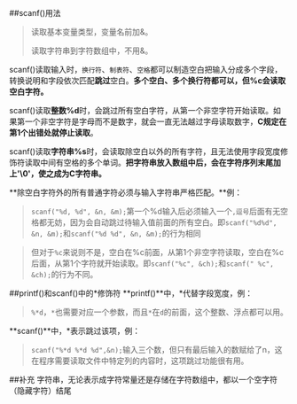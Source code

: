 ##scanf()用法
> 读取基本变量类型，变量名前加&。
> 
> 读取字符串到字符数组中，不用&。

scanf()读取输入时，`换行符`、`制表符`、`空格`都可以制造空白把输入分成多个字段，转换说明和字段依次匹配**跳过**空白。**多个空白、多个换行符都可以，但%c会读取空白字符。**

scanf()读取**整数%d**时，会跳过所有空白字符，从第一个非空字符开始读取。如果第一个非空字符是字母而不是数字，就会一直无法越过字母读取数字，**C规定在第1个出错处就停止读取**。

scanf()读取**字符串%s**时，会读取除空白以外的所有字符，且无法使用字段宽度修饰符读取中间有空格的多个单词。**把字符串放入数组中后，会在字符序列末尾加上'\0'，使之成为C字符串。**

**除空白字符外的所有普通字符必须与输入字符串严格匹配。**例：
>`scanf("%d, %d", &n, &m);`第一个%d输入后必须输入一个`,逗号`后面有无空格都无妨，因为会自动跳过待输入值前面的所有空白。即`scanf("%d%d", &n, &m);`和`scanf("%d %d", &n, &m);`的行为相同

>但对于`%c`来说则不是，空白在%c前面，从第1个非空字符读取，空白在%c后面，从第1个字符就开始读取。即`scanf("%c", &ch);`和`scanf(" %c", &ch);`的行为不同。

##printf()和scanf()中的*修饰符
**printf()**中，*代替字段宽度，例：
>`%*d`，`*`也需要对应一个参数，而且`*`在`d`的前面，这个整数、浮点都可以用。

**scanf()**中，*表示跳过该项，例：
>`scanf("%*d %*d %d",&n);`输入三个数，但只有最后输入的数赋给了n，这在程序需要读取文件中特定列的内容时，这项跳过功能很有用。

##补充
字符串，无论表示成字符常量还是存储在字符数组中，都以一个空字符（隐藏字符）结尾